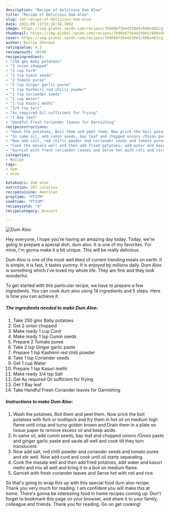```yaml
---
description: "Recipe of Delicious Dum Aloo"
title: "Recipe of Delicious Dum Aloo"
slug: 142-recipe-of-delicious-dum-aloo
date: 2021-09-11T13:16:54.789Z
image: https://img-global.cpcdn.com/recipes/7b96b673644250e5/680x482cq70/dum-aloo-recipe-main-photo.jpg
thumbnail: https://img-global.cpcdn.com/recipes/7b96b673644250e5/680x482cq70/dum-aloo-recipe-main-photo.jpg
cover: https://img-global.cpcdn.com/recipes/7b96b673644250e5/680x482cq70/dum-aloo-recipe-main-photo.jpg
author: Dollie Sherman
ratingvalue: 4.3
reviewcount: 10198
recipeingredient:
- "250 gms Baby potatoes"
- "2 onion chopped"
- "1 cup Curd"
- "1 tsp Cumin seeds"
- "2 Tomato puree"
- "2 tsp Ginger garlic paste"
- "1 tsp Kashmiri red chilii powder"
- "1 tsp Coriander seeds"
- "1 cup Water"
- "1 tsp Kasuri methi"
- "3/4 tsp Salt"
- "As required Oil sufficient for frying"
- "1 Bay leaf"
- "Handful Fresh Coriander leaves for Garnishing"
recipeinstructions:
- "Wash the potatoes, Boil them and peel them. Now prick the boil potatoes with fork or toothpick and fry them in hot oil on medium high flame until crisp and turns golden brown and Drain them in a plate on tissue paper to remove excess oil and keep aside."
- "In same oil, add cumin seeds, bay leaf and chopped onions /Onion paste and ginger garlic paste and saute all well and cook till they turn translucent."
- "Now add salt, red chilli powder and coriander seeds and tomato puree and stir well. Now add curd and cook until oil starts separating."
- "Cook the masala well and then add fried potatoes, add water and kasuri methi and mix all well and bring it to a boil on medium flame."
- "Garnish with fresh coriander leaves and Serve hot with roti and rice."
categories:
- Recipe
tags:
- dum
- aloo

katakunci: dum aloo 
nutrition: 287 calories
recipecuisine: American
preptime: "PT37M"
cooktime: "PT33M"
recipeyield: "4"
recipecategory: Dessert

---
```



![Dum Aloo](https://img-global.cpcdn.com/recipes/7b96b673644250e5/680x482cq70/dum-aloo-recipe-main-photo.jpg)

Hey everyone, I hope you're having an amazing day today. Today, we're going to prepare a special dish, dum aloo. It is one of my favorites. For mine, I'm gonna make it a bit unique. This will be really delicious.



Dum Aloo is one of the most well liked of current trending meals on earth. It is simple, it is fast, it tastes yummy. It is enjoyed by millions daily. Dum Aloo is something which I've loved my whole life. They are fine and they look wonderful.


To get started with this particular recipe, we have to prepare a few ingredients. You can cook dum aloo using 14 ingredients and 5 steps. Here is how you can achieve it.

<!--inarticleads1-->

##### The ingredients needed to make Dum Aloo:

1. Take 250 gms Baby potatoes
1. Get 2 onion chopped
1. Make ready 1 cup Curd
1. Make ready 1 tsp Cumin seeds
1. Prepare 2 Tomato puree
1. Take 2 tsp Ginger garlic paste
1. Prepare 1 tsp Kashmiri red chilii powder
1. Take 1 tsp Coriander seeds
1. Get 1 cup Water
1. Prepare 1 tsp Kasuri methi
1. Make ready 3/4 tsp Salt
1. Get As required Oil sufficient for frying
1. Get 1 Bay leaf
1. Take Handful Fresh Coriander leaves for Garnishing




<!--inarticleads2-->

##### Instructions to make Dum Aloo:

1. Wash the potatoes, Boil them and peel them. Now prick the boil potatoes with fork or toothpick and fry them in hot oil on medium high flame until crisp and turns golden brown and Drain them in a plate on tissue paper to remove excess oil and keep aside.
1. In same oil, add cumin seeds, bay leaf and chopped onions /Onion paste and ginger garlic paste and saute all well and cook till they turn translucent.
1. Now add salt, red chilli powder and coriander seeds and tomato puree and stir well. Now add curd and cook until oil starts separating.
1. Cook the masala well and then add fried potatoes, add water and kasuri methi and mix all well and bring it to a boil on medium flame.
1. Garnish with fresh coriander leaves and Serve hot with roti and rice.




So that's going to wrap this up with this special food dum aloo recipe. Thank you very much for reading. I am confident you will make this at home. There's gonna be interesting food in home recipes coming up. Don't forget to bookmark this page on your browser, and share it to your family, colleague and friends. Thank you for reading. Go on get cooking!
